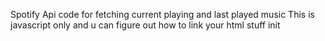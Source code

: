 Spotify Api code for fetching current playing and last played music
This is javascript only and u can figure out how to link your html stuff init
